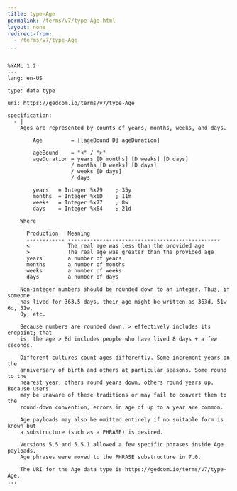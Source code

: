 ```yaml
---
title: type-Age
permalink: /terms/v7/type-Age.html
layout: none
redirect-from:
  - /terms/v7/type-Age
...
```


```

%YAML 1.2
---
lang: en-US

type: data type

uri: https://gedcom.io/terms/v7/type-Age

specification:
  - |
    Ages are represented by counts of years, months, weeks, and days.
    
        Age         = [[ageBound D] ageDuration]
    
        ageBound    = "<" / ">"
        ageDuration = years [D months] [D weeks] [D days]
                    / months [D weeks] [D days]
                    / weeks [D days]
                    / days
    
        years   = Integer %x79    ; 35y
        months  = Integer %x6D    ; 11m
        weeks   = Integer %x77    ; 8w
        days    = Integer %x64    ; 21d
    
    Where
    
      Production   Meaning
      ------------ ------------------------------------------------
      <            The real age was less than the provided age
      >            The real age was greater than the provided age
      years        a number of years
      months       a number of months
      weeks        a number of weeks
      days         a number of days
    
    Non-integer numbers should be rounded down to an integer. Thus, if someone
    has lived for 363.5 days, their age might be written as 363d, 51w 6d, 51w,
    0y, etc.
    
    Because numbers are rounded down, > effectively includes its endpoint; that
    is, the age > 8d includes people who have lived 8 days + a few seconds.
    
    Different cultures count ages differently. Some increment years on the
    anniversary of birth and others at particular seasons. Some round to the
    nearest year, others round years down, others round years up. Because users
    may be unaware of these traditions or may fail to convert them to the
    round-down convention, errors in age of up to a year are common.
    
    Age payloads may also be omitted entirely if no suitable form is known but
    a substructure (such as a PHRASE) is desired.
    
    Versions 5.5 and 5.5.1 allowed a few specific phrases inside Age payloads.
    Age phrases were moved to the PHRASE substructure in 7.0.
    
    The URI for the Age data type is https://gedcom.io/terms/v7/type-Age.
...

```
